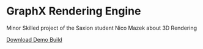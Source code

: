 # GraphX Rendering Engine
Minor Skilled project of the Saxion student Nico Mazek about 3D Rendering

[Download Demo Build](https://github.com/Sh00tstyle/Minor-Skilled-Rendering/releases/tag/v1.0)

